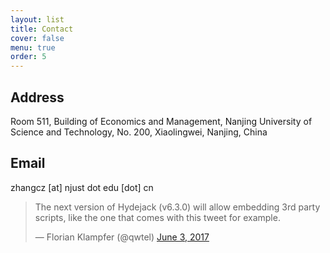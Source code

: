```yaml
---
layout: list
title: Contact
cover: false
menu: true
order: 5
---
```

## Address
Room 511, Building of Economics and Management,
Nanjing University of Science and Technology,
No. 200, Xiaolingwei, Nanjing, China 

## Email
zhangcz [at] njust dot edu [dot] cn 

<script async src="//platform.twitter.com/widgets.js" charset="utf-8"></script>
<blockquote class="twitter-tweet" data-lang="en">
  <p lang="en" dir="ltr">
    The next version of Hydejack (v6.3.0) will allow embedding 3rd party scripts,
    like the one that comes with this tweet for example.
  </p>
  &mdash; Florian Klampfer (@qwtel)
  <a href="https://clustrmaps.com/map_v2.js?d=m33y5dN8Mj3n06hFPjMAdcBqZ_bJr4ridHxEPxBPbls&cl=ffffff&w=a">June 3, 2017</a>
</blockquote>
